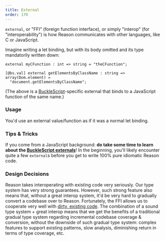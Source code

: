 ```yaml
---
title: External
order: 170
---
```


`external`, or "FFI" (foreign function interface), or simply "interop" (for "interoperability") is how Reason communicates with other languages, like C or JavaScript.

Imagine writing a let binding, but with its body omitted and its type mandatorily written down:

```reason
external myCFunction : int => string = "theCFunction";
```

```reason
[@bs.val] external getElementsByClassName : string => array(Dom.element) =
  "document.getElementsByClassName";
```

(The above is a [BuckleScript](https://bucklescript.github.io/bucklescript/Manual.html)-specific external that binds to a JavaScript function of the same name.)

### Usage

You'd use an external value/function as if it was a normal let binding.

### Tips & Tricks

If you come from a JavaScript background: **do take some time to learn about the [BuckleScript externals](http://bucklescript.github.io/bucklescript/Manual.html#_binding_to_simple_js_functions_values)**! In the beginning, you'll likely encounter quite a few `external`s before you get to write 100% pure idiomatic Reason code.

### Design Decisions

Reason takes interoperating with existing code very seriously. Our type system has very strong guarantees. However, such strong feature also means that, without a great interop system, it'd be very hard to gradually convert a codebase over to Reason. Fortunately, the FFI allows us to cooperate very well with [dirty, existing code](/guide/javascript/converting). The combination of a sound type system + great interop means that we get the benefits of a traditional gradual type system regarding incremental codebase coverage & conversion, without the downside of such gradual type system: complex features to support existing patterns, slow analysis, diminishing return in terms of type coverage, etc.
